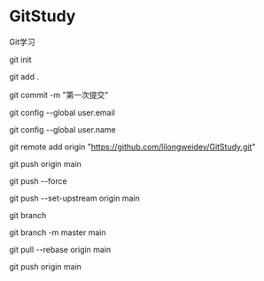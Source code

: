 # GitStudy
Git学习

git init 

git add .

git commit -m "第一次提交"

git config --global user.email 

git config --global user.name 

git remote add origin "https://github.com/lilongweidev/GitStudy.git"

git push origin main

git push --force

git push --set-upstream origin main

git branch

git branch -m master main

git pull --rebase origin main

git push origin main

